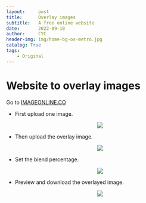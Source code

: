 ```yaml
---
layout:     post
title:      Overlay images
subtitle:   A free online website
date:       2022-09-10
author:     CYC
header-img: img/home-bg-os-metro.jpg
catalog: True
tags:
    - Original
---
```


# Website to overlay images

Go to [IMAGEONLINE.CO](https://overlay.imageonline.co)

- First upload one image.
<div align=center><img src="../../../../img/post_img/post1-uom.jpg"/></div>

- Then upload the overlay image.
<div align=center><img src="../../../../img/post_img/post4-all-black.png"/></div>

- Set the blend percentage.
<div align=center><img src="../../../../img/post_img/post4-screenshot.png"/></div>

- Preview and download the overlayed image.
<div align=center><img src="../../../../img/post_img/post4-uom-overlay.jpg"/></div>